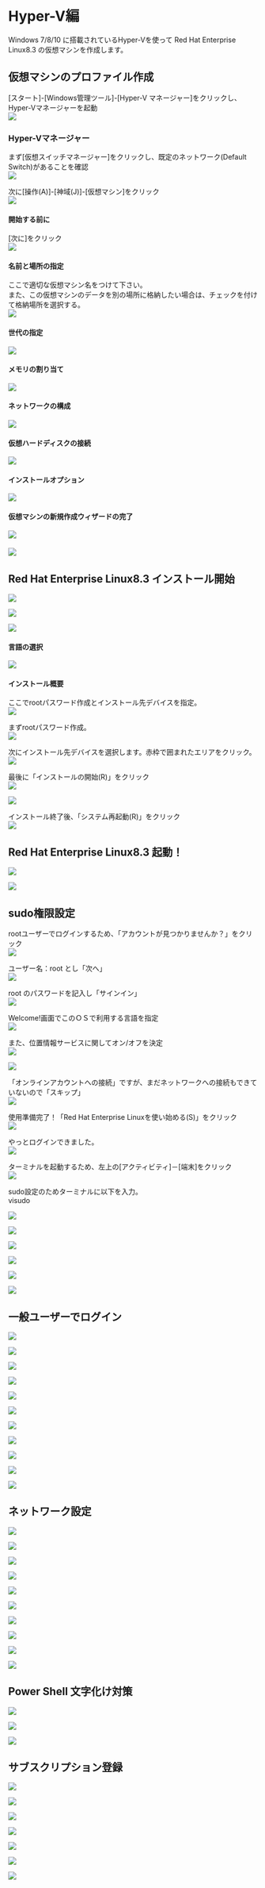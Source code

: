 # Hyper-V編

Windows 7/8/10 に搭載されているHyper-Vを使って Red Hat Enterprise Linux8.3 の仮想マシンを作成します。

## 仮想マシンのプロファイル作成
[スタート]-[Windows管理ツール]-[Hyper-V マネージャー]をクリックし、Hyper-Vマネージャーを起動</br>
<kbd><img src=./images/hyper-v/000.png /></kbd>
</br>

<!--
<kbd><img src=./images/hyper-v/001.png /></kbd>
-->

### Hyper-Vマネージャー
まず[仮想スイッチマネージャー]をクリックし、既定のネットワーク(Default Switch)があることを確認</br>
<kbd><img src=./images/hyper-v/004.png /></kbd>
</br>

次に[操作(A)]-[神域(J)]-[仮想マシン]をクリック</br>
<kbd><img src=./images/hyper-v/002.png /></kbd>
</br>

<!--
<kbd><img src=./images/hyper-v/003.png /></kbd>
-->

#### 開始する前に
[次に]をクリック</br>
<kbd><img src=./images/hyper-v/005.png /></kbd>
</br>

#### 名前と場所の指定
ここで適切な仮想マシン名をつけて下さい。</br>
また、この仮想マシンのデータを別の場所に格納したい場合は、チェックを付けて格納場所を選択する。</br>
<kbd><img src=./images/hyper-v/006.png /></kbd>
</br>

#### 世代の指定
<kbd><img src=./images/hyper-v/007.png /></kbd>

#### メモリの割り当て
<kbd><img src=./images/hyper-v/008.png /></kbd>

#### ネットワークの構成
<kbd><img src=./images/hyper-v/009.png /></kbd>

#### 仮想ハードディスクの接続
<kbd><img src=./images/hyper-v/010.png /></kbd>

#### インストールオプション
<kbd><img src=./images/hyper-v/011.png /></kbd>

#### 仮想マシンの新規作成ウィザードの完了
<kbd><img src=./images/hyper-v/012.png /></kbd>

#### 
<kbd><img src=./images/hyper-v/013.png /></kbd>


## Red Hat Enterprise Linux8.3 インストール開始
<kbd><img src=./images/hyper-v/014.png /></kbd>


<kbd><img src=./images/hyper-v/015.png /></kbd>



<kbd><img src=./images/hyper-v/016.png /></kbd>


#### 言語の選択
<kbd><img src=./images/hyper-v/017.png /></kbd>


#### インストール概要
ここでrootパスワード作成とインストール先デバイスを指定。</br>
<kbd><img src=./images/hyper-v/018_0.png /></kbd>
</br>

まずrootパスワード作成。</br>
<kbd><img src=./images/hyper-v/018_1.png /></kbd>
</br>

次にインストール先デバイスを選択します。赤枠で囲まれたエリアをクリック。</br>
<kbd><img src=./images/hyper-v/018_2.png /></kbd>
</br>

最後に「インストールの開始(R)」をクリック</br>
<kbd><img src=./images/hyper-v/018_3.png /></kbd>
</br>


<kbd><img src=./images/hyper-v/018_4.png /></kbd>
</br>

インストール終了後、「システム再起動(R)」をクリック</br>
<kbd><img src=./images/hyper-v/019.png /></kbd>
</br>

 ## Red Hat Enterprise Linux8.3 起動！
<kbd><img src=./images/hyper-v/020.png /></kbd>



<kbd><img src=./images/hyper-v/021.png /></kbd>


## sudo権限設定
<!-- <kbd><img src=./images/hyper-v/022.png /></kbd> -->

rootユーザーでログインするため、「アカウントが見つかりませんか？」をクリック</br>
<kbd><img src=./images/hyper-v/022_1.png /></kbd>
</br>

ユーザー名：root とし「次へ」</br>
<kbd><img src=./images/hyper-v/022_2.png /></kbd>
</br>

root のパスワードを記入し「サインイン」</br>
<kbd><img src=./images/hyper-v/022_3.png /></kbd>
</br>

Welcome!画面でこのＯＳで利用する言語を指定</br>
<kbd><img src=./images/hyper-v/023.png /></kbd>
</br>

また、位置情報サービスに関してオン/オフを決定</br>
<kbd><img src=./images/hyper-v/025.png /></kbd>
</br>

<kbd><img src=./images/hyper-v/024.png /></kbd>
</br>

「オンラインアカウントへの接続」ですが、まだネットワークへの接続もできていないので「スキップ」</br>
<kbd><img src=./images/hyper-v/026.png /></kbd>
</br>

使用準備完了！「Red Hat Enterprise Linuxを使い始める(S)」をクリック</br>
<kbd><img src=./images/hyper-v/027.png /></kbd>
</br>

やっとログインできました。</br>
<kbd><img src=./images/hyper-v/028.png /></kbd>
</br>

ターミナルを起動するため、左上の[アクティビティ]－[端末]をクリック</br>
<kbd><img src=./images/hyper-v/029.png /></kbd>
</br>

sudo設定のためターミナルに以下を入力。</br>
    visudo
    
<kbd><img src=./images/hyper-v/030.png /></kbd>


<kbd><img src=./images/hyper-v/032.png /></kbd>


<kbd><img src=./images/hyper-v/033.png /></kbd>


<kbd><img src=./images/hyper-v/034.png /></kbd>


<kbd><img src=./images/hyper-v/034_1.png /></kbd>


<kbd><img src=./images/hyper-v/034_2.png /></kbd>


## 一般ユーザーでログイン
<kbd><img src=./images/hyper-v/035.png /></kbd>


<kbd><img src=./images/hyper-v/036.png /></kbd>


<kbd><img src=./images/hyper-v/037.png /></kbd>


<kbd><img src=./images/hyper-v/038.png /></kbd>


<kbd><img src=./images/hyper-v/039.png /></kbd>


<kbd><img src=./images/hyper-v/040.png /></kbd>


<kbd><img src=./images/hyper-v/041.png /></kbd>


<kbd><img src=./images/hyper-v/042.png /></kbd>


<kbd><img src=./images/hyper-v/043.png /></kbd>


<kbd><img src=./images/hyper-v/044.png /></kbd>


<kbd><img src=./images/hyper-v/045.png /></kbd>


## ネットワーク設定
<kbd><img src=./images/hyper-v/030.png /></kbd>


<kbd><img src=./images/hyper-v/046.png /></kbd>


<kbd><img src=./images/hyper-v/047.png /></kbd>


<kbd><img src=./images/hyper-v/048.png /></kbd>


<kbd><img src=./images/hyper-v/049.png /></kbd>


<kbd><img src=./images/hyper-v/050.png /></kbd>


<kbd><img src=./images/hyper-v/051.png /></kbd>


<kbd><img src=./images/hyper-v/052.png /></kbd>


<kbd><img src=./images/hyper-v/053.png /></kbd>


<kbd><img src=./images/hyper-v/054.png /></kbd>


## Power Shell 文字化け対策
<kbd><img src=./images/hyper-v/055_1.png /></kbd>


<kbd><img src=./images/hyper-v/055_2.png /></kbd>


<kbd><img src=./images/hyper-v/056.png /></kbd>


## サブスクリプション登録
<kbd><img src=./images/hyper-v/057.png /></kbd>


<kbd><img src=./images/hyper-v/058.png /></kbd>


<kbd><img src=./images/hyper-v/059.png /></kbd>


<kbd><img src=./images/hyper-v/060.png /></kbd>




<kbd><img src=./images/hyper-v/062.png /></kbd>


<kbd><img src=./images/hyper-v/063.png /></kbd>


<kbd><img src=./images/hyper-v/064.png /></kbd>

